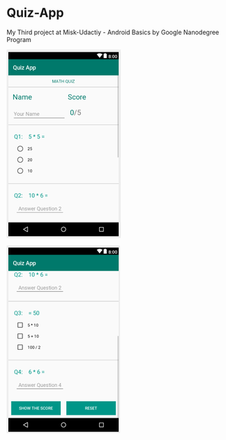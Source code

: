 # Quiz-App
My Third project at Misk-Udactiy - Android Basics by Google Nanodegree Program

![myimage-alt-tag](https://github.com/Muneera-Salah/Quiz-App/blob/master/ScreenShot/1.png)

![myimage-alt-tag](https://github.com/Muneera-Salah/Quiz-App/blob/master/ScreenShot/2.png)

